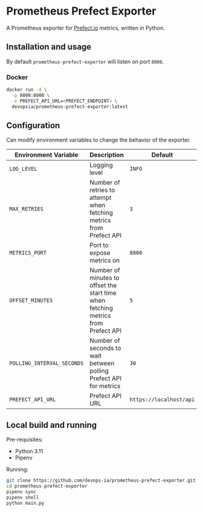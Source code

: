 # Prometheus Prefect Exporter

A Prometheus exporter for [Prefect.io](https://www.prefect.io/) metrics, written in Python.

## Installation and usage

By default `prometheus-prefect-exporter` will listen on port `8000`.

### Docker

```bash
docker run -d \
  -p 8000:8000 \
  -e PREFECT_API_URL=<PREFECT_ENDPOINT> \
  devopsia/prometheus-prefect-exporter:latest
```

## Configuration

Can modify environment variables to change the behavior of the exporter.

| Environment Variable | Description | Default |
| --- | --- | --- |
| `LOG_LEVEL` | Logging level | `INFO` |
| `MAX_RETRIES` | Number of retries to attempt when fetching metrics from Prefect API | `3` |
| `METRICS_PORT` | Port to expose metrics on | `8000` |
| `OFFSET_MINUTES` | Number of minutes to offset the start time when fetching metrics from Prefect API | `5` |
| `POLLING_INTERVAL_SECONDS` | Number of seconds to wait between polling Prefect API for metrics | `30` |
| `PREFECT_API_URL` | Prefect API URL | `https://localhost/api` |

## Local build and running

Pre-requisites:

* Python 3.11
* Pipenv

Running:

```bash
git clone https://github.com/devops-ia/prometheus-prefect-exporter.git
cd prometheus-prefect-exporter
pipenv sync
pipenv shell
python main.py
```
